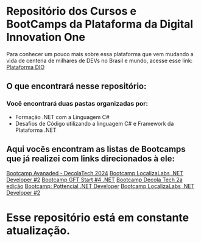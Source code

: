 # Repositório dos Cursos e BootCamps da Plataforma da Digital Innovation One
Para conhecer um pouco mais sobre essa plataforma que vem mudando a vida de centena de milhares de DEVs no Brasil e mundo, acesse esse link:
[Plataforma DIO](https://www.dio.me/sign-up?ref=HMURRJG4N5)

## O que encontrará nesse repositório:
### Você encontrará duas pastas organizadas por:
 - Formação .NET com a Linguagem C#
 - Desafios de Código utilizando a linguagem C# e Framework da Plataforma .NET

## Aqui vocês encontram as listas de Bootcamps que já realizei com links direcionados à ele:

[Bootcamp Avanaded - DecolaTech 2024](https://web.dio.me/track/decola-tech-avanade-net-developer)
[Bootcamp LocalizaLabs .NET Developer #2](https://web.dio.me/track/localiza-net-developer-2)
[Bootcamp GFT Start #4 .NET](https://web.dio.me/track/gft-start-4-net)
[Bootcamp Decola Tech 2a edição](https://www.dio.me/users/jane_tecnicavocal)
[Bootcamp: Pottencial .NET Developer](https://web.dio.me/track/pottencial-net-developer)
[Bootcamp LocalizaLabs .NET Developer #2](https://web.dio.me/track/localiza-net-developer-2)


# Esse repositório está em constante atualização.


